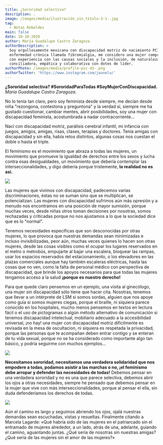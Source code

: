 ```yaml
---
title: ¿Sororidad selectiva?
description: .
image: /images/media/ilustración_sin_título-3-1-.jpg
tag:
  - Notas Rebeldes
main: false
date: 10-10-2020
author: María Guadalupe Castro Zaragoza
authorDescription: >
  Soy orgullosamente mexicana con discapacidad motriz de nacimiento PCI y una
  enfermedad crónica llamada fibromialgia, me considero una mujer comprometida y
  con experiencia con las causas sociales y la inclusión, de naturaleza
  conciliadora, empática y colaborativa con dotes de líder.
authorPhoto: /images/media/profile-pic-43-.png
authorTwitter: 'https://www.instagram.com/jaunelu/'
---
```

**¿Sororidad selectiva? #SororidadParaTodas #SoyMujerConDiscapacidad.**
_María Guadalupe Castro Zaragoza._ 

No lo tenía tan claro, pero soy feminista desde siempre, me decían desde niña "rezongona, contestona y preguntona" y la verdad sí, siempre me ha gustado cuestionar, cambiar mentes, abrir posibilidades, soy una mujer con discapacidad feminista, acostumbrada a nadar contracorriente...

Nací con discapacidad motriz, parálisis cerebral infantil, mi infancia con juegos, amigos, amigas, risas, clases, terapias y doctores. Tenía amigas con discapacidad y sin ella, había retos distintos, algunas cosas nos cuestan el doble o hasta el triple.

El feminismo es el movimiento que abraza a todas las mujeres, un movimiento que promueve la igualdad de derechos entre los sexos y lucha contra esas desigualdades, un movimiento que debería contemplar las interseccionalidades, y digo debería porque tristemente, **la realidad no es así.**

![](/images/media/ilustración_sin_título-5-1-.jpg)



Las mujeres que vivimos con discapacidad, padecemos varias discriminaciones, éstas no se suman sino que se multiplican, se potencializan. Las mujeres con discapacidad sufrimos aún más opresión y a menudo nos encontramos en una posición de mayor sumisión, porque muchas veces,  desde niñas otros toman decisiones por nosotras, somos rechazadas y criticadas porque no nos ajustamos a lo que la sociedad dice que es lo "normal".

Tenemos necesidades específicas que son desconocidas por otras mujeres, lo que provoca que nuestras demandas sean minimizadas e incluso invisibilizadas, peor aún, muchas veces quienes lo hacen son otras mujeres, desde las cosas visibles como el ocupar los lugares reservados en el metro o metrobús, empujarte al bajar una escalera, bloquear las rampas, usar los espacios reservados del estacionamiento, o los elevadores en las plazas comerciales aunque hay también escaleras eléctricas, hasta las cosas que no ven, como la falta de personal médico con perspectiva de discapacidad, que brinde los apoyos necesarios para que todas las mujeres tengamos acceso a la salud **¡porque es nuestro derecho!**

Para que quede claro pensemos en un ejemplo, una visita al ginecólogo, una mujer sin discapacidad sólo tiene que hacer cita. Nosotras, tenemos que llevar a un intérprete de LSM  si somos sordas, alguien que nos apoye como guía si somos mujeres ciegas, porque el braille, ni siquiera parece conocido en los hospitales, mucho menos pensemos en textos en lectura fácil o el uso de pictogramas o algún método alternativo de comunicación si tenemos discapacidad intelectual, mobiliario adecuado a la accesibilidad universal, ¡no hay! una mujer con discapacidad motriz difícilmente es revisada en la mesa de oscultacion, ni siquiera es respetada la privacidad, porque las personas que te acompañan deben entrar contigo y se enteran de tu vida sexual, porque no se ha considerado como importante algo tan básico, y podría seguirme con muchos ejemplos...

![](/images/media/ilustración_sin_título-9-.jpg)



**Necesitamos sororidad, necesitamos una verdadera solidaridad que nos empodere a todas, podamos asistir a las marchas o no, ¡el feminismo debe arropar y defender las necesidades de todas!**
Debemos pensar en una verdadera sororidad y no es una que parece selectiva, debemos abrir los ojos a otras necesidades, siempre he pensado que debemos pensar en la mujer que vive con más interseccionalidades, porque al pensar el ella, sin duda defenderíamos los derechos de todas.

![](/images/media/ilustración_sin_título-6-1-.jpg)

Aún el camino es largo y seguimos abriendo los ojos, ojalá nuestras demandas sean escuchadas, vistas y resueltas.  Finalmente citando a Marcela Lagarde: «Qué habría sido de las mujeres en el patriarcado sin el entramado de mujeres alrededor, a un lado, atrás de una, adelante, guiando el camino, aguantando juntas. ¿Qué sería de nosotras sin nuestras amigas? ¿Qué sería de las mujeres sin el amor de las mujeres?»
